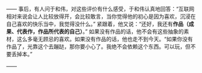 ——
事后，有人问于和伟，对这些评价有什么感受，于和伟认真地回答：“互联网相对来说会让人比较放得开，会比较敢言，当你觉得他的初心是因为喜欢，沉浸在自己喜欢的快乐当中，我觉得没什么。”
紧跟着，他又说：“还好，我还有**作品（成果、代表作，作品所代表的自己）**。”
如果没有作品的话，他不会有这些抽象的素材，这么多毫无顾忌的喜欢。如果没有作品的话，他也走不到今天。“如果你没有作品了，光靠这个去蹦跶，那你要小心了。我绝不会依赖这个东西。可以玩，但不要丢掉本。”

——

